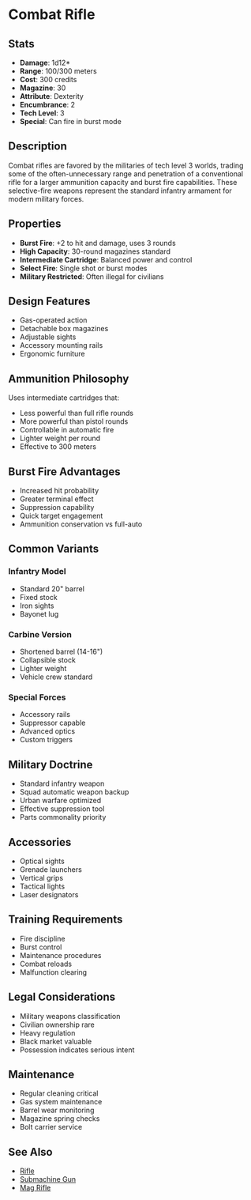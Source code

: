 # Combat Rifle

## Stats
- **Damage**: 1d12*
- **Range**: 100/300 meters
- **Cost**: 300 credits
- **Magazine**: 30
- **Attribute**: Dexterity
- **Encumbrance**: 2
- **Tech Level**: 3
- **Special**: Can fire in burst mode

## Description
Combat rifles are favored by the militaries of tech level 3 worlds, trading some of the often-unnecessary range and penetration of a conventional rifle for a larger ammunition capacity and burst fire capabilities. These selective-fire weapons represent the standard infantry armament for modern military forces.

## Properties
- **Burst Fire**: +2 to hit and damage, uses 3 rounds
- **High Capacity**: 30-round magazines standard
- **Intermediate Cartridge**: Balanced power and control
- **Select Fire**: Single shot or burst modes
- **Military Restricted**: Often illegal for civilians

## Design Features
- Gas-operated action
- Detachable box magazines
- Adjustable sights
- Accessory mounting rails
- Ergonomic furniture

## Ammunition Philosophy
Uses intermediate cartridges that:
- Less powerful than full rifle rounds
- More powerful than pistol rounds
- Controllable in automatic fire
- Lighter weight per round
- Effective to 300 meters

## Burst Fire Advantages
- Increased hit probability
- Greater terminal effect
- Suppression capability
- Quick target engagement
- Ammunition conservation vs full-auto

## Common Variants
### Infantry Model
- Standard 20" barrel
- Fixed stock
- Iron sights
- Bayonet lug

### Carbine Version
- Shortened barrel (14-16")
- Collapsible stock
- Lighter weight
- Vehicle crew standard

### Special Forces
- Accessory rails
- Suppressor capable
- Advanced optics
- Custom triggers

## Military Doctrine
- Standard infantry weapon
- Squad automatic weapon backup
- Urban warfare optimized
- Effective suppression tool
- Parts commonality priority

## Accessories
- Optical sights
- Grenade launchers
- Vertical grips
- Tactical lights
- Laser designators

## Training Requirements
- Fire discipline
- Burst control
- Maintenance procedures
- Combat reloads
- Malfunction clearing

## Legal Considerations
- Military weapons classification
- Civilian ownership rare
- Heavy regulation
- Black market valuable
- Possession indicates serious intent

## Maintenance
- Regular cleaning critical
- Gas system maintenance
- Barrel wear monitoring
- Magazine spring checks
- Bolt carrier service

## See Also
- [Rifle](rifle.md)
- [Submachine Gun](submachine-gun.md)
- [Mag Rifle](mag-rifle.md)